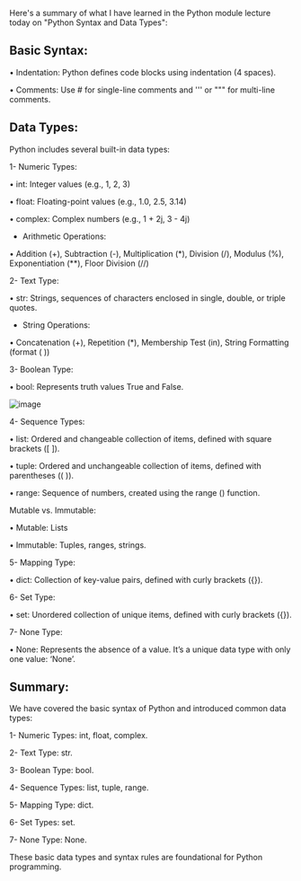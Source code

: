 Here's a summary of what I have learned in the Python module lecture today on "Python Syntax and Data Types":

Basic Syntax:
------------------
•	Indentation: Python defines code blocks using indentation (4 spaces).

•	Comments: Use # for single-line comments and ''' or """ for multi-line comments.

Data Types:
---------------
Python includes several built-in data types:

1-	Numeric Types:

•	int: Integer values (e.g., 1, 2, 3)

•	float: Floating-point values (e.g., 1.0, 2.5, 3.14)

•	complex: Complex numbers (e.g., 1 + 2j, 3 - 4j)

- Arithmetic Operations:

•	Addition (+), Subtraction (-), Multiplication (*), Division (/), Modulus (%), Exponentiation (**), Floor Division (//)

2-	Text Type:

•	str: Strings, sequences of characters enclosed in single, double, or triple quotes.

- String Operations:

•	Concatenation (+), Repetition (*), Membership Test (in), String Formatting (format ( ))

3-	Boolean Type:

•	bool: Represents truth values True and False.

![image](https://github.com/Alshaima92/Python/assets/172754660/a58d4d78-9aaa-41b1-81a2-aedf570897d6)


4-	Sequence Types:

•	list: Ordered and changeable collection of items, defined with square brackets ([ ]).

•	tuple: Ordered and unchangeable collection of items, defined with parentheses (( )).

•	range: Sequence of numbers, created using the range () function.


Mutable vs. Immutable:

•	Mutable: Lists

•	Immutable: Tuples, ranges, strings.

5-	Mapping Type:

•	dict: Collection of key-value pairs, defined with curly brackets ({}).

6-	Set Type:

•	set: Unordered collection of unique items, defined with curly brackets ({}).

7-	None Type:

•	None: Represents the absence of a value. It’s a unique data type with only one value: ‘None’.



Summary:
--------
We have covered the basic syntax of Python and introduced common data types:

1- Numeric Types: int, float, complex.

2- Text Type: str.

3- Boolean Type: bool.

4- Sequence Types: list, tuple, range.

5- Mapping Type: dict.

6- Set Types: set.

7- None Type: None.

These basic data types and syntax rules are foundational for Python programming.






